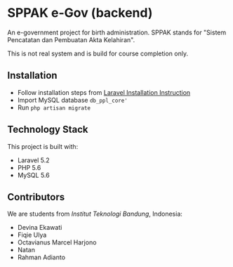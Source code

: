 # SPPAK e-Gov (backend)
An e-government project for birth administration.
SPPAK stands for "Sistem Pencatatan dan Pembuatan Akta Kelahiran".

This is not real system and is build for course completion only.

## Installation
- Follow installation steps from [Laravel Installation Instruction](https://laravel.com/docs/5.2/installation)
- Import MySQL database `db_ppl_core'`
- Run `php artisan migrate`

## Technology Stack
This project is built with:
- Laravel 5.2
- PHP 5.6
- MySQL 5.6

## Contributors
We are students from *Institut Teknologi Bandung*, Indonesia:
- Devina Ekawati
- Fiqie Ulya
- Octavianus Marcel Harjono
- Natan
- Rahman Adianto